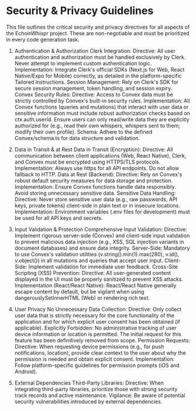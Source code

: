 # Security & Privacy Guidelines

This file outlines the critical security and privacy directives for all aspects of the EchoinWhispr project. These are non-negotiable and must be prioritized in every code generation task.

1. Authentication & Authorization
Clerk Integration:
Directive: All user authentication and authorization must be handled exclusively by Clerk. Never attempt to implement custom authentication logic.
Implementation: Integrate Clerk's official SDKs (Next.js for Web, React Native/Expo for Mobile) correctly, as detailed in the platform-specific Tailored Instructions.
Session Management: Rely on Clerk's SDK for secure session management, token handling, and session expiry.
Convex Security Rules:
Directive: Access to Convex data must be strictly controlled by Convex's built-in security rules.
Implementation: All Convex functions (queries and mutations) that interact with user data or sensitive information must include robust authorization checks based on ctx.auth.userId. Ensure users can only read/write data they are explicitly authorized for (e.g., read their own whispers, whispers sent to them; modify their own profile).
Schema: Adhere to the defined Convex/schema.ts for data structure and validation.

2. Data in Transit & at Rest
Data in Transit (Encryption):
Directive: All communication between client applications (Web, React Native), Clerk, and Convex must be encrypted using HTTPS/TLS protocols.
Implementation: Always use https for all API endpoints. Do not allow fallback to HTTP.
Data at Rest (Backend):
Directive: Rely on Convex's robust default security measures for data storage and protection.
Implementation: Ensure Convex functions handle data responsibly. Avoid storing unnecessary sensitive data.
Sensitive Data Handling:
Directive: Never store sensitive user data (e.g., raw passwords, API keys, private tokens) client-side in plain text or in insecure locations.
Implementation: Environment variables (.env files for development) must be used for all API keys and secrets.

3. Input Validation & Protection
Comprehensive Input Validation:
Directive: Implement rigorous server-side (Convex) and client-side input validation to prevent malicious data injection (e.g., XSS, SQL injection variants in document databases) and ensure data integrity.
Server-Side: Mandatory to use Convex's validation utilities (v.string().min(1).max(280), v.id(), v.object()) in all mutations and queries that accept user input.
Client-Side: Implement validation for immediate user feedback.
Cross-Site Scripting (XSS) Prevention:
Directive: All user-generated content displayed in the UI must be properly sanitized to prevent XSS attacks.
Implementation (React/React Native): React/React Native generally escape content by default, but be vigilant when using dangerouslySetInnerHTML (Web) or rendering rich text.

4. User Privacy
No Unnecessary Data Collection:
Directive: Only collect user data that is strictly necessary for the core functionality of the application and for which explicit user consent has been obtained (if applicable).
Explicitly Forbidden: No administrative tracking of user device information or location is permitted. The initial request for this feature has been definitively removed from scope.
Permission Requests:
Directive: When requesting device permissions (e.g., for push notifications, location), provide clear context to the user about why the permission is needed and obtain explicit consent.
Implementation: Follow platform-specific guidelines for permission prompts (iOS and Android).

5. External Dependencies
Third-Party Libraries:
Directive: When integrating third-party libraries, prioritize those with strong security track records and active maintenance.
Vigilance: Be aware of potential security vulnerabilities introduced by external dependencies.
